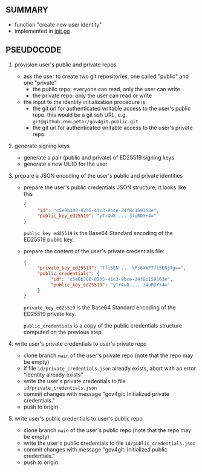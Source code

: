 
## SUMMARY

- function "create new user identity"
- implemented in [init.go](../../proto/id/init.go)

## PSEUDOCODE

1. provision user's public and private repos
	- ask the user to create two git repositories, one called "public" and one "private"
		- the public repo: everyone can read, only the user can write
		- the private repo: only the user can read or write
     - the input to the identity initialization procedure is:
     	- the git url for authenticated writable access to the user's public repo.
          this would be a git ssh URL, e.g. `git@github.com:petar/gov4git.public.git`
     	- the git url for authenticated writable access to the user's private repo.

1. generate signing keys
     - generate a pair (public and private) of ED25519 signing keys
     - generate a new UUID for the user

2. prepare a JSON encoding of the user's public and private identities

     - prepare the user's public credentials JSON structure; it looks like this

          ```json
          {
               "id": "c5e0b300-82b5-41c3-9bce-24f8c159363e",
               "public_key_ed25519": "yTr4w8 ... 34uRDY+4="
          }
          ```

          `public_key_ed25519` is the Base64 Standard encoding of the ED25519 public key.

     - prepare the content of the user's private credentials file:

          ```json
          {
               "private_key_ed25519": "Tfi5EN ... kPs6XWPTfi5ENj7g==",
               "public_credentials": {
                    "id": "c5e0b300-82b5-41c3-9bce-24f8c159363e",
                    "public_key_ed25519": "yTr4w8 ... 34uRDY+4="
               }
          }
          ```

          `private_key_ed25519` is the Base64 Standard encoding of the ED25519 private key.

          `public_credentials` is a copy of the public credentials structure computed on the previous step.

3. write user's private credentials to user's private repo
     - clone branch `main` of the user's private repo (note that the repo may be empty)
     - if file `id/private_credentials.json` already exists, abort with an error "identity already exists"
     - write the user's private credentials to file `id/private_credentials.json`
     - commit changes with message "gov4git: Initialized private credentials."
     - push to origin

4. write user's public credentials to user's public repo
     - clone branch `main` of the user's public repo (note that the repo may be empty)
     - write the user's public credentials to file `id/public_credentials.json`
     - commit changes with message "gov4git: Initialized public credentials."
     - push to origin
